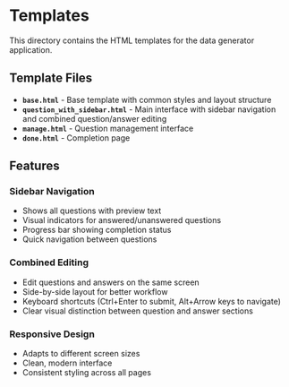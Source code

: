 # Templates

This directory contains the HTML templates for the data generator application.

## Template Files

- **`base.html`** - Base template with common styles and layout structure
- **`question_with_sidebar.html`** - Main interface with sidebar navigation and combined question/answer editing
- **`manage.html`** - Question management interface
- **`done.html`** - Completion page

## Features

### Sidebar Navigation
- Shows all questions with preview text
- Visual indicators for answered/unanswered questions
- Progress bar showing completion status
- Quick navigation between questions

### Combined Editing
- Edit questions and answers on the same screen
- Side-by-side layout for better workflow
- Keyboard shortcuts (Ctrl+Enter to submit, Alt+Arrow keys to navigate)
- Clear visual distinction between question and answer sections

### Responsive Design
- Adapts to different screen sizes
- Clean, modern interface
- Consistent styling across all pages
